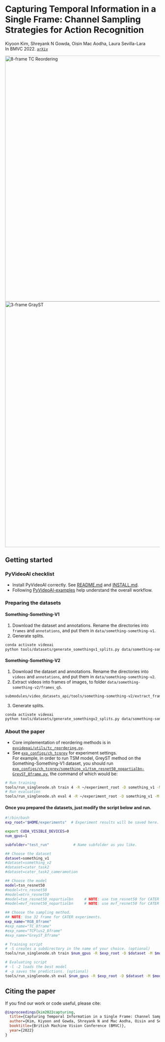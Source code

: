 # Capturing Temporal Information in a Single Frame: Channel Sampling Strategies for Action Recognition

Kiyoon Kim, Shreyank N Gowda, Oisin Mac Aodha, Laura Sevilla-Lara  
In BMVC 2022. [`arXiv`](http://arxiv.org/abs/2201.10394)

<img src="https://user-images.githubusercontent.com/12980409/151038213-12bdad91-7895-40e7-9304-126079fed637.png" alt="8-frame TC Reordering" width="800">  
<img src="https://user-images.githubusercontent.com/12980409/151038200-6f32cea8-6a2b-40bf-9d95-50ba860114be.png" alt="3-frame GrayST" width="800">  

## Getting started

### PyVideoAI checklist
- Install PyVideoAI correctly. See [README.md](../../../README.md) and [INSTALL.md](../../../docs/INSTALL.md).
- Following [PyVideoAI-examples](https://github.com/kiyoon/PyVideoAI-examples) help understand the overall workflow.

### Preparing the datasets
#### Something-Something-V1
1. Download the dataset and annotations. Rename the directories into `frames` and `annotations`, and put them in `data/something-something-v1`.
2. Generate splits.

```bash
conda activate videoai
python tools/datasets/generate_somethingv1_splits.py data/something-something-v1/splits_frames data/something-something-v1/annotations --root data/something-something-v1/frames --mode frames
```

#### Something-Something-V2
1. Download the dataset and annotations. Rename the directories into `videos` and `annotations`, and put them in `data/something-something-v2`.
2. Extract videos into frames of images, to folder `data/something-something-v2/frames_q5`.

```bash
submodules/video_datasets_api/tools/something-something-v2/extract_frames.sh data/something-something-v2/videos data/something-something-v2/frames_q5
```

3. Generate splits.

```bash
conda activate videoai
python tools/datasets/generate_somethingv2_splits.py data/something-something-v2/splits_frames data/something-something-v2/annotations data/something-something-v2/frames_q5 --mode frames
```

### About the paper
- Core implementation of reordering methods is in [`pyvideoai/utils/tc_reordering.py`](../../../pyvideoai/utils/tc_reordering.py).  
- See [`exp_configs/ch_tcgrey`](../../../exp_configs/ch_tcgrey) for experiment settings.  
For example, in order to run TSM model, GreyST method on the Something-Something-V1 dataset, you should run [`exp_configs/ch_tcgrey/something_v1/tsm_resnet50_nopartialbn-GreyST_8frame.py`](../../../exp_configs/ch_tcgrey/something_v1/tsm_resnet50_nopartialbn-GreyST_8frame.py), the command of which would be:

```bash
# Run training
tools/run_singlenode.sh train 4 -R ~/experiment_root -D something_v1 -M tsm_resnet_nopartialbn -E GreyST_8frame -c:e tcgrey
# Run evaluation
tools/run_singlenode.sh eval 4 -R ~/experiment_root -D something_v1 -M tsm_resnet_nopartialbn -E GreyST_8frame -c:e tcgrey
```

#### Once you prepared the datasets, just modify the script below and run.  
```bash
#!/bin/bash
exp_root="$HOME/experiments"  # Experiment results will be saved here.

export CUDA_VISIBLE_DEVICES=0
num_gpus=1

subfolder="test_run"           # Name subfolder as you like.

## Choose the dataset
dataset=something_v1
#dataset=something_v2
#dataset=cater_task2
#dataset=cater_task2_cameramotion

## Choose the model
model=tsn_resnet50
#model=trn_resnet50
#model=mtrn_resnet50
#model=tsm_resnet50_nopartialbn     # NOTE: use tsm_resnet50 for CATER experiments
#model=mvf_resnet50_nopartialbn     # NOTE: use mvf_resnet50 for CATER experiments

## Choose the sampling method.
## NOTE: Use 32 frame for CATER experiments.
exp_name="RGB_8frame"
#exp_name="TC_8frame"
#exp_name="TCPlus2_8frame"
#exp_name="GreyST_8frame"

# Training script
# -S creates a subdirectory in the name of your choice. (optional)
tools/run_singlenode.sh train $num_gpus -R $exp_root -D $dataset -M $model -E $exp_name -c:e tcgrey -S "$subfolder" #--wandb_project kiyoon_kim_tcgrey

# Evaluating script
# -l -2 loads the best model
# -p saves the predictions. (optional)
tools/run_singlenode.sh eval $num_gpus -R $exp_root -D $dataset -M $model -E $exp_name -c:e tcgrey -S "$subfolder" -l -2 -p #--wandb
```

## Citing the paper

If you find our work or code useful, please cite:

```BibTeX
@inproceedings{kim2022capturing,
  title={Capturing Temporal Information in a Single Frame: Channel Sampling Strategies for Action Recognition},
  author={Kim, Kiyoon and Gowda, Shreyank N and Mac Aodha, Oisin and Sevilla-Lara, Laura},
  booktitle={British Machine Vision Conference (BMVC)},
  year={2022}
}
